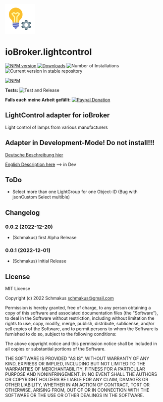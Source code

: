 ![Logo](admin/lightcontrol.png)

# ioBroker.lightcontrol

[![NPM version](https://img.shields.io/npm/v/iobroker.lightcontrol.svg)](https://www.npmjs.com/package/iobroker.lightcontrol)
[![Downloads](https://img.shields.io/npm/dm/iobroker.lightcontrol.svg)](https://www.npmjs.com/package/iobroker.lightcontrol)
![Number of Installations](https://iobroker.live/badges/lightcontrol-installed.svg)
![Current version in stable repository](https://iobroker.live/badges/lightcontrol-stable.svg)

[![NPM](https://nodei.co/npm/iobroker.lightcontrol.png?downloads=true)](https://nodei.co/npm/iobroker.lightcontrol/)

**Tests:** ![Test and Release](https://github.com/Schmakus/ioBroker.lightcontrol/workflows/Test%20and%20Release/badge.svg)

**Falls euch meine Arbeit gefällt:** [![Paypal Donation](https://img.shields.io/badge/paypal-donate%20%7C%20spenden-blue.svg)](https://www.paypal.com/cgi-bin/webscr?cmd=_s-xclick&hosted_button_id=PK89K4V2RBU78&source=url)

## LightControl adapter for ioBroker

Light control of lamps from various manufacturers

## Adapter in Development-Mode! Do not install!!!

[Deutsche Beschreibung hier](docs/de/lightcontrol.md)

[English Description here](docs/en/lightcontrol.md) --> in Dev

## ToDo

-   Select more than one LightGroup for one Object-ID (Bug with jsonCustom Select multible)

## Changelog

<!--
	Placeholder for the next version (at the beginning of the line):
	### **WORK IN PROGRESS**
-->

### 0.0.2 (2022-12-20)

-   (Schmakus) first Alpha Release

### 0.0.1 (2022-12-01)

-   (Schmakus) Initial Release

## License

MIT License

Copyright (c) 2022 Schmakus <schmakus@gmail.com>

Permission is hereby granted, free of charge, to any person obtaining a copy
of this software and associated documentation files (the "Software"), to deal
in the Software without restriction, including without limitation the rights
to use, copy, modify, merge, publish, distribute, sublicense, and/or sell
copies of the Software, and to permit persons to whom the Software is
furnished to do so, subject to the following conditions:

The above copyright notice and this permission notice shall be included in all
copies or substantial portions of the Software.

THE SOFTWARE IS PROVIDED "AS IS", WITHOUT WARRANTY OF ANY KIND, EXPRESS OR
IMPLIED, INCLUDING BUT NOT LIMITED TO THE WARRANTIES OF MERCHANTABILITY,
FITNESS FOR A PARTICULAR PURPOSE AND NONINFRINGEMENT. IN NO EVENT SHALL THE
AUTHORS OR COPYRIGHT HOLDERS BE LIABLE FOR ANY CLAIM, DAMAGES OR OTHER
LIABILITY, WHETHER IN AN ACTION OF CONTRACT, TORT OR OTHERWISE, ARISING FROM,
OUT OF OR IN CONNECTION WITH THE SOFTWARE OR THE USE OR OTHER DEALINGS IN THE
SOFTWARE.

